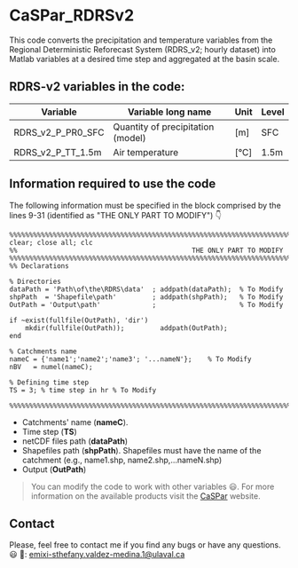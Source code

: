 # CaSPar_RDRSv2

This code converts the precipitation and temperature variables from the Regional Deterministic Reforecast System (RDRS_v2; hourly dataset) into Matlab variables at a desired time step and aggregated at the basin scale.

## RDRS-v2 variables in the code:

|**Variable** | **Variable long name**|	**Unit**|	**Level**|
|----------------|-----------------------------------|-----|----|
|RDRS_v2_P_PR0_SFC| Quantity of precipitation (model) | [m] | SFC|
|RDRS_v2_P_TT_1.5m | Air temperature | [°C]	|1.5m|

## Information required to use the code
The following information must be specified in the block comprised by the lines 9-31 (identified as "THE ONLY PART TO MODIFY") :point_down:

```
%%%%%%%%%%%%%%%%%%%%%%%%%%%%%%%%%%%%%%%%%%%%%%%%%%%%%%%%%%%%%%%%%%%%%%%%%%%%%%%%%%%%%%%%%%%%%%%%%%%%%%%%%%%%%%%%%%%%%%%%%%%%%
clear; close all; clc
%%                                            THE ONLY PART TO MODIFY 
%%%%%%%%%%%%%%%%%%%%%%%%%%%%%%%%%%%%%%%%%%%%%%%%%%%%%%%%%%%%%%%%%%%%%%%%%%%%%%%%%%%%%%%%%%%%%%%%%%%%%%%%%%%%%%%%%%%%%%%%%%%%%
%% Declarations

% Directories
dataPath = 'Path\of\the\RDRS\data'  ; addpath(dataPath);  % To Modify
shpPath  = 'Shapefile\path'         ; addpath(shpPath);   % To Modify
OutPath = 'Output\path'             ;                     % To Modify

if ~exist(fullfile(OutPath), 'dir')
    mkdir(fullfile(OutPath));         addpath(OutPath);
end

% Catchments name
nameC = {'name1';'name2';'name3'; '...nameN'};    % To Modify
nBV   = numel(nameC);

% Defining time step
TS = 3; % time step in hr % To Modify

%%%%%%%%%%%%%%%%%%%%%%%%%%%%%%%%%%%%%%%%%%%%%%%%%%%%%%%%%%%%%%%%%%%%%%%%%%%%%%%%%%%%%%%%%%%%%%%%%%%%%%%%%%%%%%%%%%%%%%%%%%%%%
```
* Catchments' name (**nameC**).  
* Time step (**TS**)
* netCDF files path (**dataPath**)
* Shapefiles path (**shpPath**). Shapefiles must have the name of the catchment (e.g., name1.shp, name2.shp,...nameN.shp) 
* Output (**OutPath**)

> You can modify the code to work with other variables :smiley:.
> For more information on the available products visit the [CaSPar](https://github.com/julemai/CaSPAr/wiki/Available-products) website.

## Contact
Please, feel free to contact me if you find any bugs or have any questions. :smiley:
:e-mail:: emixi-sthefany.valdez-medina.1@ulaval.ca 
